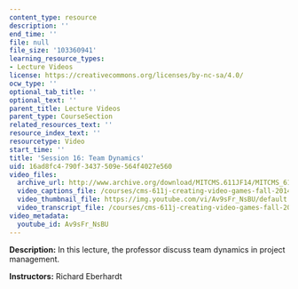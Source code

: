 ```yaml
---
content_type: resource
description: ''
end_time: ''
file: null
file_size: '103360941'
learning_resource_types:
- Lecture Videos
license: https://creativecommons.org/licenses/by-nc-sa/4.0/
ocw_type: ''
optional_tab_title: ''
optional_text: ''
parent_title: Lecture Videos
parent_type: CourseSection
related_resources_text: ''
resource_index_text: ''
resourcetype: Video
start_time: ''
title: 'Session 16: Team Dynamics'
uid: 16ad8fc4-790f-3437-509e-564f4027e560
video_files:
  archive_url: http://www.archive.org/download/MITCMS.611JF14/MITCMS_611JF14_lec16_300k.mp4
  video_captions_file: /courses/cms-611j-creating-video-games-fall-2014/954cc26cf89d58789fe59cb7fcf64fd2_Av9sFr_NsBU.vtt
  video_thumbnail_file: https://img.youtube.com/vi/Av9sFr_NsBU/default.jpg
  video_transcript_file: /courses/cms-611j-creating-video-games-fall-2014/2933c3a765678d08378937bc0f6aa301_Av9sFr_NsBU.pdf
video_metadata:
  youtube_id: Av9sFr_NsBU
---
```


**Description:** In this lecture, the professor discuss team dynamics in project management.

**Instructors:** Richard Eberhardt

